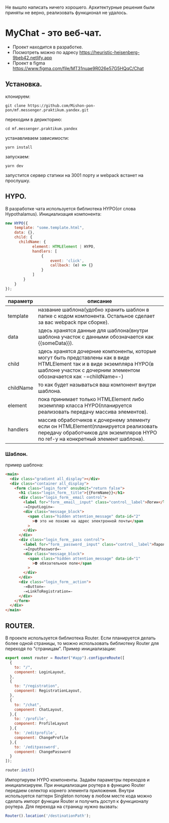 Не вышло написать ничего хорошего. Архитектурные решения были приняты не верно, реализовать функционал не удалось.
# MyChat - это веб-чат. 
- Проект находится в разработке.
- Посмотреть можно по адресу https://heuristic-heisenberg-9beb42.netlify.app
- Проект в figma https://www.figma.com/file/MT31nuae9R026e57G5HQqC/Chat
## Установка.
клонируем:
```
git clone https://github.com/Mishon-pon-pon/mf.messenger.praktikum.yandex.git
```
переходим в дерикторию:
```
cd mf.messenger.praktikum.yandex
```
устанавливаем зависимости:
```
yarn install
```
запускаем:
```
yarn dev
```
запустится сервер статики на 3001 порту и webpack встанет на прослушку.

## HYPO.
В разработке чата используется библиотека HYPO(от слова Hypothalamus).
Инициализация компонента:
```javascript
new HYPO({
    template: "some.template.html",
    data: {}, 
    child: {
      childName: {
            element: HTMLElement | HYPO,
            handlers: [
                {
                    event: 'click',
                    callback: (e) => {}
                }
            ]
        }
    }
});
```
параметр | описание
------------ | -------------
template | название шаблона(удобно хранить шаблон в папке с кодом компонента. Остальное сделает за вас webpack при сборке).
data | здесь хранятся данные для шаблона(внутри шаблона участок с данными обозначается как {{someData}}).
child | здесь хранятся дочерние компоненты, которые могут быть представлены как в виде HTMLElement так и в виде экземпляра HYPO(в шаблоне участок с дочерним элементом обозначается как -=childName=-)
childName | то как будет называться ваш компонент внутри шаблона.
element | пока принимает только HTMLElement либо экземпляр класса HYPO(планируется реализовать передачу массива элементов).
handlers | массив обработчиков к дочернему элементу если он HTMLElement(планируется реализовать передачу обработчиков для экземпляров HYPO по ref-у на конкретный элемент шаблона).

### Шаблон.
пример шаблона:
```html
<main>
  <div class="gradient all_display"></div>
  <div class="container all_display">
    <form class="login_form" onsubmit="return false">
      <h1 class="login_form__title">{{FormName}}</h1>
      <div class="login_form__email control">
        <label for="form__email__input" class="control__label">Логин</label>
        -=InputLogin=-
        <div class="message_block">
          <span class="hidden attention_message" data-id="2"
            >⛔ это не похоже на адрес электронной почты</span
          >
        </div>
      </div>
      <div class="login_form__pass control">
        <label for="form__password__input" class="control__label">Пароль</label>
        -=InputPassword=-
        <div class="message_block">
          <span class="hidden attention_message" data-id="1"
            >⛔ обязательное поле</span
          >
        </div>
      </div>
      <div class="login_form__action">
        -=Button=-
        -=LinkToRegistration=-
      </div>
    </form>
  </div>
</main>
```


## ROUTER.
В проекте используется библиотека Router.
Если планируется делать более одной страницы, то можно использовать библиотеку Router для переходя по "страницам".
Пример инициализации:
```javascript
export const router = Router("#app").configureRoute([
  {
    to: "/",
    component: LoginLayout,
  },
  {
    to: "/registration",
    component: RegistrationLayout,
  },
  {
    to: "/chat",
    component: ChatLayout,
  },{
    to: '/profile',
    component: ProfileLayout
  },{
    to: '/editprofile',
    component: ChangeProfile
  },{
    to: '/editpassword',
    component: ChangePassword
  }
]);

router.init()
```

Импортируем HYPO компоненты. Задаём параметры переходов и инициализируем. При инициализации роутера в функцию Router передаем селектор корнего элемента приложения. Внутри используется паттерн Singleton потому в любом месте кода можно сделать импорт функции Router и получить доступ к функционалу роутера.
Для перехода на страницу нужно вызвать:
```javascript
Router().location('/destinationPath');
```
